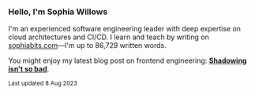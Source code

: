 ### Hello, I'm Sophia Willows

I'm an experienced software engineering leader with deep expertise on cloud architectures and CI/CD. I learn and teach by writing on [sophiabits.com](https://sophiabits.com/blog)—I'm up to 86,729 written words.

You might enjoy my latest blog post on frontend engineering: **[Shadowing isn’t so bad](https://sophiabits.com/blog/shadowing-isnt-so-bad)**.

<sub>Last updated 8 Aug 2023</sub>
